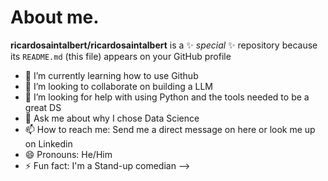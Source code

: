 # About me.

**ricardosaintalbert/ricardosaintalbert** is a ✨ _special_ ✨ repository because its `README.md` (this file) appears on your GitHub profile

- 🌱 I’m currently learning how to use Github
- 👯 I’m looking to collaborate on building a LLM
- 🤔 I’m looking for help with using Python and the tools needed to be a great DS
- 💬 Ask me about why I chose Data Science
- 📫 How to reach me: Send me a direct message on here or look me up on Linkedin 
- 😄 Pronouns: He/Him
- ⚡ Fun fact: I'm a Stand-up comedian 
-->
